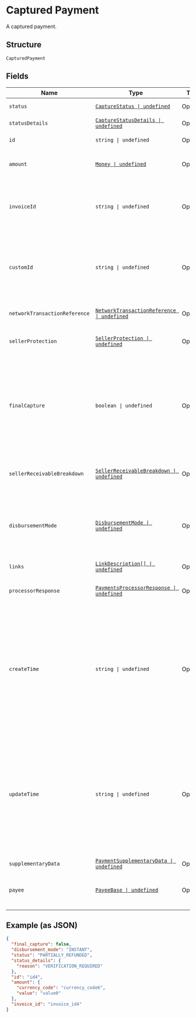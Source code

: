 
# Captured Payment

A captured payment.

## Structure

`CapturedPayment`

## Fields

| Name | Type | Tags | Description |
|  --- | --- | --- | --- |
| `status` | [`CaptureStatus \| undefined`](../../doc/models/capture-status.md) | Optional | The status of the captured payment. |
| `statusDetails` | [`CaptureStatusDetails \| undefined`](../../doc/models/capture-status-details.md) | Optional | The details of the captured payment status. |
| `id` | `string \| undefined` | Optional | The PayPal-generated ID for the captured payment. |
| `amount` | [`Money \| undefined`](../../doc/models/money.md) | Optional | The currency and amount for a financial transaction, such as a balance or payment due. |
| `invoiceId` | `string \| undefined` | Optional | The API caller-provided external invoice number for this order. Appears in both the payer's transaction history and the emails that the payer receives. |
| `customId` | `string \| undefined` | Optional | The API caller-provided external ID. Used to reconcile API caller-initiated transactions with PayPal transactions. Appears in transaction and settlement reports.<br>**Constraints**: *Maximum Length*: `255` |
| `networkTransactionReference` | [`NetworkTransactionReference \| undefined`](../../doc/models/network-transaction-reference.md) | Optional | Reference values used by the card network to identify a transaction. |
| `sellerProtection` | [`SellerProtection \| undefined`](../../doc/models/seller-protection.md) | Optional | The level of protection offered as defined by [PayPal Seller Protection for Merchants](https://www.paypal.com/us/webapps/mpp/security/seller-protection). |
| `finalCapture` | `boolean \| undefined` | Optional | Indicates whether you can make additional captures against the authorized payment. Set to `true` if you do not intend to capture additional payments against the authorization. Set to `false` if you intend to capture additional payments against the authorization.<br>**Default**: `false` |
| `sellerReceivableBreakdown` | [`SellerReceivableBreakdown \| undefined`](../../doc/models/seller-receivable-breakdown.md) | Optional | The detailed breakdown of the capture activity. This is not available for transactions that are in pending state. |
| `disbursementMode` | [`DisbursementMode \| undefined`](../../doc/models/disbursement-mode.md) | Optional | The funds that are held on behalf of the merchant.<br>**Default**: `DisbursementMode.Instant`<br>**Constraints**: *Minimum Length*: `1`, *Maximum Length*: `16`, *Pattern*: `^[A-Z_]+$` |
| `links` | [`LinkDescription[] \| undefined`](../../doc/models/link-description.md) | Optional | An array of related [HATEOAS links](/docs/api/reference/api-responses/#hateoas-links). |
| `processorResponse` | [`PaymentsProcessorResponse \| undefined`](../../doc/models/payments-processor-response.md) | Optional | The processor response information for payment requests, such as direct credit card transactions. |
| `createTime` | `string \| undefined` | Optional | The date and time, in [Internet date and time format](https://tools.ietf.org/html/rfc3339#section-5.6). Seconds are required while fractional seconds are optional. Note: The regular expression provides guidance but does not reject all invalid dates.<br>**Constraints**: *Minimum Length*: `20`, *Maximum Length*: `64`, *Pattern*: `^[0-9]{4}-(0[1-9]\|1[0-2])-(0[1-9]\|[1-2][0-9]\|3[0-1])[T,t]([0-1][0-9]\|2[0-3]):[0-5][0-9]:([0-5][0-9]\|60)([.][0-9]+)?([Zz]\|[+-][0-9]{2}:[0-9]{2})$` |
| `updateTime` | `string \| undefined` | Optional | The date and time, in [Internet date and time format](https://tools.ietf.org/html/rfc3339#section-5.6). Seconds are required while fractional seconds are optional. Note: The regular expression provides guidance but does not reject all invalid dates.<br>**Constraints**: *Minimum Length*: `20`, *Maximum Length*: `64`, *Pattern*: `^[0-9]{4}-(0[1-9]\|1[0-2])-(0[1-9]\|[1-2][0-9]\|3[0-1])[T,t]([0-1][0-9]\|2[0-3]):[0-5][0-9]:([0-5][0-9]\|60)([.][0-9]+)?([Zz]\|[+-][0-9]{2}:[0-9]{2})$` |
| `supplementaryData` | [`PaymentSupplementaryData \| undefined`](../../doc/models/payment-supplementary-data.md) | Optional | The supplementary data. |
| `payee` | [`PayeeBase \| undefined`](../../doc/models/payee-base.md) | Optional | The details for the merchant who receives the funds and fulfills the order. The merchant is also known as the payee. |

## Example (as JSON)

```json
{
  "final_capture": false,
  "disbursement_mode": "INSTANT",
  "status": "PARTIALLY_REFUNDED",
  "status_details": {
    "reason": "VERIFICATION_REQUIRED"
  },
  "id": "id4",
  "amount": {
    "currency_code": "currency_code6",
    "value": "value0"
  },
  "invoice_id": "invoice_id4"
}
```

